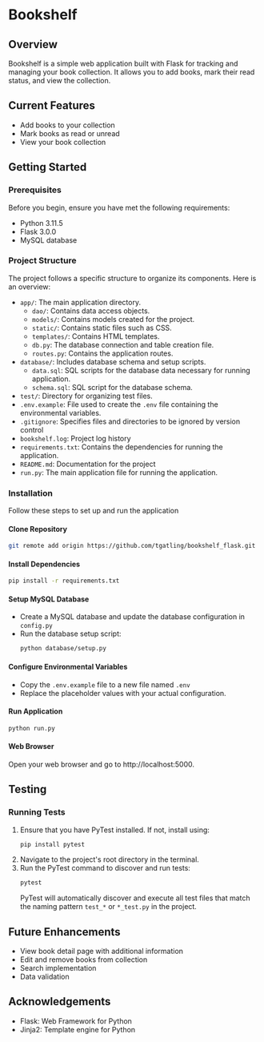 # Bookshelf

## Overview

Bookshelf is a simple web application built with Flask for tracking and managing your book collection.
It allows you to add books, mark their read status, and view the collection.

## Current Features

- Add books to your collection
- Mark books as read or unread
- View your book collection

## Getting Started

### Prerequisites

Before you begin, ensure you have met the following requirements:

- Python 3.11.5
- Flask 3.0.0
- MySQL database

### Project Structure

The project follows a specific structure to organize its components. Here is an overview:

- `app/`: The main application directory.
    - `dao/`: Contains data access objects.
    - `models/`: Contains models created for the project.
    - `static/`: Contains static files such as CSS.
    - `templates/`: Contains HTML templates.
    - `db.py`: The database connection and table creation file.
    - `routes.py`: Contains the application routes.
- `database/`: Includes database schema and setup scripts.
  - `data.sql`: SQL scripts for the database data necessary for running application.
  - `schema.sql`: SQL script for the database schema. 
- `test/`: Directory for organizing test files.
- `.env.example`: File used to create the `.env` file containing the environmental variables.
- `.gitignore`: Specifies files and directories to be ignored by version control
- `bookshelf.log`: Project log history
- `requirements.txt`: Contains the dependencies for running the application.
- `README.md`: Documentation for the project
- `run.py`: The main application file for running the application.

### Installation

Follow these steps to set up and run the application

#### Clone Repository

   ```bash
  git remote add origin https://github.com/tgatling/bookshelf_flask.git
   ```

#### Install Dependencies

   ```bash
   pip install -r requirements.txt
   ```

#### Setup MySQL Database

- Create a MySQL database and update the database configuration in `config.py`
- Run the database setup script:
    ```bash
    python database/setup.py
    ```

#### Configure Environmental Variables

- Copy the `.env.example` file to a new file named `.env`
- Replace the placeholder values with your actual configuration.

#### Run Application

   ```bash
   python run.py
   ```

#### Web Browser

Open your web browser and go to http://localhost:5000.

## Testing

### Running Tests

1. Ensure that you have PyTest installed. If not, install using:
    ```bash
    pip install pytest
    ```
2. Navigate to the project's root directory in the terminal.
3. Run the PyTest command to discover and run tests:
    ```bash
    pytest
    ```
   PyTest will automatically discover and execute all test files that match the naming pattern
   `test_*` or `*_test.py` in the project.

## Future Enhancements

- View book detail page with additional information
- Edit and remove books from collection
- Search implementation
- Data validation

## Acknowledgements

- Flask: Web Framework for Python
- Jinja2: Template engine for Python
